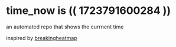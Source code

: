 # time_now is (( 1723791600284 ))

an automated repo that shows the currnent time

inspired by [breakingheatmap](https://github.com/breakingheatmap/breakingheatmap)